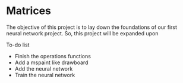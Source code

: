# Matrices

The objective of this project is to lay down the foundations of our first neural network project. So, this project will be expanded upon

To-do list
* Finish the operations functions
* Add a mspaint like drawboard
* Add the neural network 
* Train the neural network
